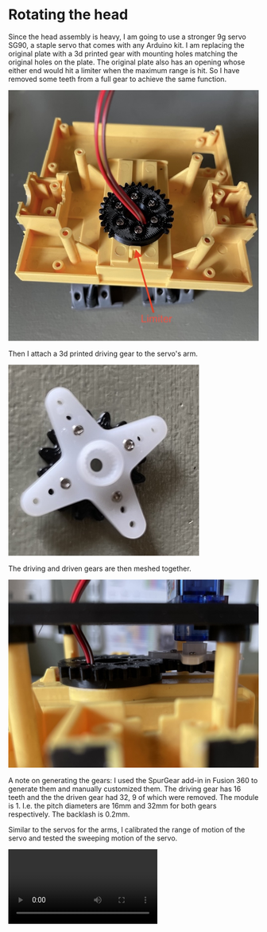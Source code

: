 # Rotating the head

Since the head assembly is heavy, I am going to use a stronger 9g servo SG90, a staple servo that comes with any Arduino kit. I am replacing the original plate with a 3d printed gear with mounting holes matching the original holes on the plate. The original plate also has an opening whose either end would hit a limiter when the maximum range is hit. So I have removed some teeth from a full gear to achieve the same function.

![head_driving_gear](./media/IMG_0808.jpeg)

Then I attach a 3d printed driving gear to the servo's arm.

![driving_gear](./media/IMG_0811.jpeg)

The driving and driven gears are then meshed together.

![gears_meshed](./media/IMG_0810.jpeg)

A note on generating the gears: I used the SpurGear add-in in Fusion 360 to generate them and manually customized them. The driving gear has 16 teeth and the the driven gear had 32, 9 of which were removed. The module is 1. I.e. the pitch diameters are 16mm and 32mm for both gears respectively. The backlash is 0.2mm.

Similar to the servos for the arms, I calibrated the range of motion of the servo and tested the sweeping motion of the servo.

![head rotation](./media/IMG_0818.mov)